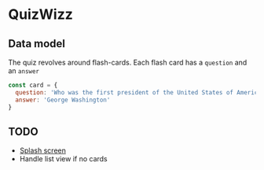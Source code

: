 # QuizWizz

## Data model
The quiz revolves around flash-cards. Each flash card has a `question` and an `answer`
```javascript
const card = {
  question: 'Who was the first president of the United States of America?',
  answer: 'George Washington'
}
```

## TODO
- [Splash screen](https://github.com/crazycodeboy/react-native-splash-screen)
- Handle list view if no cards
